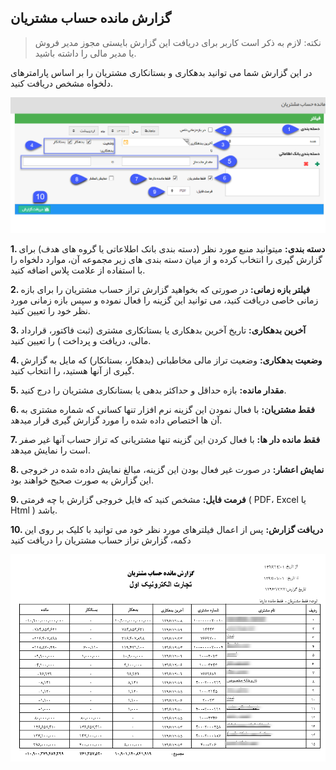 ## گزارش مانده حساب مشتریان

> نکته: لازم به ذکر است کاربر برای دریافت این گزارش بایستی مجوز مدیر فروش یا مدیر مالی را داشته باشید.


در این گزارش شما می توانید بدهکاری و بستانکاری مشتریان را بر اساس پارامترهای دلخواه مشخص دریافت کنید. 

![](Balance.png)

**1. دسته بندی:** میتوانید منبع مورد نظر (دسته بندی بانک اطلاعاتی یا گروه های هدف) برای گزارش گیری را انتخاب کرده و از میان دسته بندی های زیر مجموعه آن، موارد دلخواه را با استفاده از علامت پلاس اضافه کنید.

**2. فیلتر بازه زمانی:** در صورتی که بخواهید گزارش تراز حساب مشتریان را برای بازه زمانی خاصی دریافت کنید، می توانید این گزینه را فعال نموده و سپس بازه زمانی مورد نظر خود را تعیین کنید.

**3. آخرین بدهکاری:** تاریخ آخرین بدهکاری یا بستانکاری مشتری (ثبت فاکتور، قرارداد مالی، دریافت و پرداخت ) را تعیین کنید.

**4. وضعیت بدهکاری:** وضعیت تراز مالی مخاطبانی (بدهکار، بستانکار) که مایل به گزارش گیری از آنها هستید، را انتخاب کنید.

**5. مقدار مانده:** بازه حداقل و حداکثر بدهی یا بستانکاری مشتریان را درج کنید.

**6. فقط مشتریان:** با فعال نمودن این گزینه نرم افزار تنها کسانی که شماره مشتری به آن ها اختصاص داده شده را مورد گزارش گیری قرار میدهد.

**7. فقط مانده دار ها:** با فعال کردن این گزینه تنها مشتریانی که تراز حساب آنها غیر صفر است را نمایش میدهد.   

**8.  نمایش اعشار:** در صورت غیر فعال بودن این گزینه، مبالغ نمایش داده شده در خروجی این گزارش به صورت صحیح خواهند بود.

**9. فرمت فایل:** مشخص کنید که فایل خروجی گزارش با چه فرمتی ( PDF، Excel یا Html ) باشد.

**10. دریافت گزارش:** پس از اعمال فیلترهای مورد نظر خود می توانید با کلیک بر روی این دکمه، گزارش تراز حساب مشتریان را دریافت کنید

![](Balance2.png)

